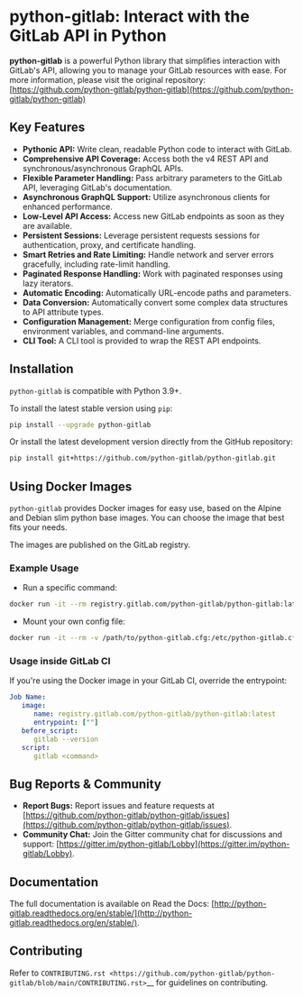 # python-gitlab: Interact with the GitLab API in Python

**python-gitlab** is a powerful Python library that simplifies interaction with GitLab's API, allowing you to manage your GitLab resources with ease.  For more information, please visit the original repository: [https://github.com/python-gitlab/python-gitlab](https://github.com/python-gitlab/python-gitlab)

## Key Features

*   **Pythonic API:** Write clean, readable Python code to interact with GitLab.
*   **Comprehensive API Coverage:** Access both the v4 REST API and synchronous/asynchronous GraphQL APIs.
*   **Flexible Parameter Handling:** Pass arbitrary parameters to the GitLab API, leveraging GitLab's documentation.
*   **Asynchronous GraphQL Support:** Utilize asynchronous clients for enhanced performance.
*   **Low-Level API Access:** Access new GitLab endpoints as soon as they are available.
*   **Persistent Sessions:** Leverage persistent requests sessions for authentication, proxy, and certificate handling.
*   **Smart Retries and Rate Limiting:** Handle network and server errors gracefully, including rate-limit handling.
*   **Paginated Response Handling:** Work with paginated responses using lazy iterators.
*   **Automatic Encoding:** Automatically URL-encode paths and parameters.
*   **Data Conversion:** Automatically convert some complex data structures to API attribute types.
*   **Configuration Management:** Merge configuration from config files, environment variables, and command-line arguments.
*   **CLI Tool:** A CLI tool is provided to wrap the REST API endpoints.

## Installation

``python-gitlab`` is compatible with Python 3.9+.

To install the latest stable version using `pip`:

```bash
pip install --upgrade python-gitlab
```

Or install the latest development version directly from the GitHub repository:

```bash
pip install git+https://github.com/python-gitlab/python-gitlab.git
```

## Using Docker Images

``python-gitlab`` provides Docker images for easy use, based on the Alpine and Debian slim python base images. You can choose the image that best fits your needs.

The images are published on the GitLab registry.

### Example Usage

*   Run a specific command:

```bash
docker run -it --rm registry.gitlab.com/python-gitlab/python-gitlab:latest <command> ...
```

*   Mount your own config file:

```bash
docker run -it --rm -v /path/to/python-gitlab.cfg:/etc/python-gitlab.cfg registry.gitlab.com/python-gitlab/python-gitlab:latest <command> ...
```

### Usage inside GitLab CI

If you're using the Docker image in your GitLab CI, override the entrypoint:

```yaml
Job Name:
   image:
      name: registry.gitlab.com/python-gitlab/python-gitlab:latest
      entrypoint: [""]
   before_script:
      gitlab --version
   script:
      gitlab <command>
```

## Bug Reports & Community

*   **Report Bugs:** Report issues and feature requests at [https://github.com/python-gitlab/python-gitlab/issues](https://github.com/python-gitlab/python-gitlab/issues).
*   **Community Chat:** Join the Gitter community chat for discussions and support: [https://gitter.im/python-gitlab/Lobby](https://gitter.im/python-gitlab/Lobby).

## Documentation

The full documentation is available on Read the Docs: [http://python-gitlab.readthedocs.org/en/stable/](http://python-gitlab.readthedocs.org/en/stable/).

## Contributing

Refer to `CONTRIBUTING.rst <https://github.com/python-gitlab/python-gitlab/blob/main/CONTRIBUTING.rst>`__ for guidelines on contributing.